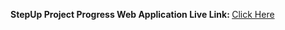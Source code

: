 <b>StepUp Project Progress Web Application Live Link: </b><a href="https://stepup-3fe41.web.app/">Click Here</a> 
